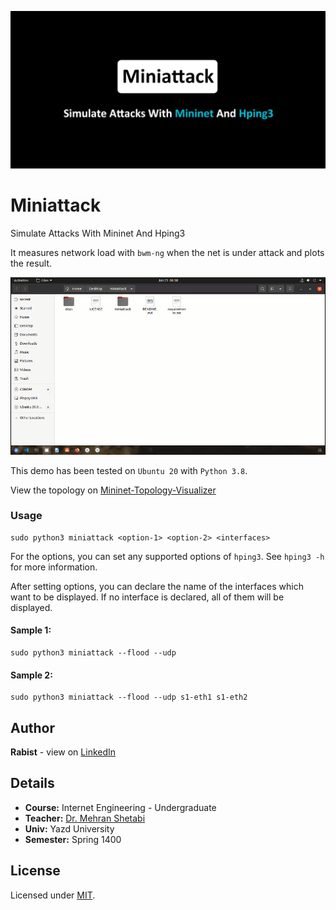 ![catalog](docs/catalog.jpg)

# Miniattack

Simulate Attacks With Mininet And Hping3

It measures network load with `bwm-ng` when the net is under attack and plots the result.

![help](docs/demo.gif)

This demo has been tested on `Ubuntu 20` with `Python 3.8`. 

View the topology on [Mininet-Topology-Visualizer](http://demo.spear.narmox.com/app/?apiurl=demo#!/mininet?data=%7B%22dump%22%3A%22%3CHost%20h1%3A%20h1-eth0%3A10.0.0.1%20pid%3D29037%3E%20%5Cn%3CHost%20h2%3A%20h2-eth0%3A10.0.0.2%20pid%3D29039%3E%20%5Cn%3CHost%20h3%3A%20h3-eth0%3A10.0.0.3%20pid%3D29041%3E%20%5Cn%3CHost%20h4%3A%20h4-eth0%3A10.0.0.4%20pid%3D29043%3E%20%5Cn%3CHost%20h5%3A%20h5-eth0%3A10.0.0.5%20pid%3D29045%3E%20%5Cn%3CHost%20h6%3A%20h6-eth0%3A10.0.0.6%20pid%3D29047%3E%20%5Cn%3CHost%20h7%3A%20h7-eth0%3A10.0.0.7%20pid%3D29049%3E%20%5Cn%3CHost%20h8%3A%20h8-eth0%3A10.0.0.8%20pid%3D29051%3E%20%5Cn%3COVSSwitch%20s1%3A%20lo%3A127.0.0.1%2Cs1-eth1%3ANone%2Cs1-eth2%3ANone%2Cs1-eth3%3ANone%2Cs1-eth4%3ANone%20pid%3D29056%3E%20%5Cn%3COVSSwitch%20s2%3A%20lo%3A127.0.0.1%2Cs2-eth1%3ANone%2Cs2-eth2%3ANone%2Cs2-eth3%3ANone%2Cs2-eth4%3ANone%20pid%3D29059%3E%20%5Cn%3COVSSwitch%20s3%3A%20lo%3A127.0.0.1%2Cs3-eth1%3ANone%2Cs3-eth2%3ANone%2Cs3-eth3%3ANone%2Cs3-eth4%3ANone%20pid%3D29062%3E%20%5Cn%3COVSSwitch%20s4%3A%20lo%3A127.0.0.1%2Cs4-eth1%3ANone%2Cs4-eth2%3ANone%2Cs4-eth3%3ANone%2Cs4-eth4%3ANone%20pid%3D29065%3E%20%5Cn%3COVSSwitch%20s5%3A%20lo%3A127.0.0.1%2Cs5-eth1%3ANone%2Cs5-eth2%3ANone%2Cs5-eth3%3ANone%2Cs5-eth4%3ANone%20pid%3D29068%3E%20%5Cn%3COVSSwitch%20s6%3A%20lo%3A127.0.0.1%2Cs6-eth1%3ANone%2Cs6-eth2%3ANone%2Cs6-eth3%3ANone%2Cs6-eth4%3ANone%20pid%3D29071%3E%20%5Cn%3COVSSwitch%20s7%3A%20lo%3A127.0.0.1%2Cs7-eth1%3ANone%2Cs7-eth2%3ANone%2Cs7-eth3%3ANone%2Cs7-eth4%3ANone%20pid%3D29074%3E%20%5Cn%3COVSSwitch%20s8%3A%20lo%3A127.0.0.1%2Cs8-eth1%3ANone%2Cs8-eth2%3ANone%2Cs8-eth3%3ANone%2Cs8-eth4%3ANone%20pid%3D29077%3E%20%5Cn%3COVSSwitch%20s9%3A%20lo%3A127.0.0.1%2Cs9-eth1%3ANone%2Cs9-eth2%3ANone%2Cs9-eth3%3ANone%2Cs9-eth4%3ANone%20pid%3D29080%3E%20%5Cn%3COVSSwitch%20s10%3A%20lo%3A127.0.0.1%2Cs10-eth1%3ANone%2Cs10-eth2%3ANone%2Cs10-eth3%3ANone%2Cs10-eth4%3ANone%20pid%3D29083%3E%20%5Cn%3CController%20c0%3A%20127.0.0.1%3A6653%20pid%3D29030%3E%22%2C%22links%22%3A%22h1-eth0%3C-%3Es1-eth1%20(OK%20OK)%20%5Cnh2-eth0%3C-%3Es1-eth2%20(OK%20OK)%20%5Cnh3-eth0%3C-%3Es2-eth1%20(OK%20OK)%20%5Cnh4-eth0%3C-%3Es2-eth2%20(OK%20OK)%20%5Cnh5-eth0%3C-%3Es3-eth1%20(OK%20OK)%20%5Cnh6-eth0%3C-%3Es3-eth2%20(OK%20OK)%20%5Cnh7-eth0%3C-%3Es4-eth1%20(OK%20OK)%20%5Cnh8-eth0%3C-%3Es4-eth2%20(OK%20OK)%20%5Cns1-eth3%3C-%3Es5-eth1%20(OK%20OK)%20%5Cns1-eth4%3C-%3Es6-eth1%20(OK%20OK)%20%5Cns2-eth4%3C-%3Es5-eth2%20(OK%20OK)%20%5Cns2-eth3%3C-%3Es6-eth2%20(OK%20OK)%20%5Cns3-eth3%3C-%3Es7-eth1%20(OK%20OK)%20%5Cns3-eth4%3C-%3Es8-eth1%20(OK%20OK)%20%5Cns4-eth4%3C-%3Es7-eth2%20(OK%20OK)%20%5Cns4-eth3%3C-%3Es8-eth2%20(OK%20OK)%20%5Cns5-eth3%3C-%3Es9-eth1%20(OK%20OK)%20%5Cns5-eth4%3C-%3Es10-eth1%20(OK%20OK)%20%5Cns6-eth3%3C-%3Es9-eth2%20(OK%20OK)%20%5Cns6-eth4%3C-%3Es10-eth2%20(OK%20OK)%20%5Cns7-eth3%3C-%3Es9-eth3%20(OK%20OK)%20%5Cns7-eth4%3C-%3Es10-eth3%20(OK%20OK)%20%5Cns8-eth3%3C-%3Es9-eth4%20(OK%20OK)%20%5Cns8-eth4%3C-%3Es10-eth4%20(OK%20OK)%22%2C%22positions%22%3A%22%7B%5C%22objects%5C%22%3A%5B%7B%5C%22type%5C%22%3A%5C%22switch%5C%22%2C%5C%22id%5C%22%3A%5C%22s1%5C%22%2C%5C%22x%5C%22%3A-118.73140130536854%2C%5C%22y%5C%22%3A221.26629968384344%7D%2C%7B%5C%22type%5C%22%3A%5C%22switch%5C%22%2C%5C%22id%5C%22%3A%5C%22s2%5C%22%2C%5C%22x%5C%22%3A56.388501053877235%2C%5C%22y%5C%22%3A221.27949853657918%7D%2C%7B%5C%22type%5C%22%3A%5C%22switch%5C%22%2C%5C%22id%5C%22%3A%5C%22s3%5C%22%2C%5C%22x%5C%22%3A265.41809477535026%2C%5C%22y%5C%22%3A222.1676058496177%7D%2C%7B%5C%22type%5C%22%3A%5C%22switch%5C%22%2C%5C%22id%5C%22%3A%5C%22s4%5C%22%2C%5C%22x%5C%22%3A465.4056160659434%2C%5C%22y%5C%22%3A221.88560816475155%7D%2C%7B%5C%22type%5C%22%3A%5C%22switch%5C%22%2C%5C%22id%5C%22%3A%5C%22s5%5C%22%2C%5C%22x%5C%22%3A-118.08230003837195%2C%5C%22y%5C%22%3A100.62729794721747%7D%2C%7B%5C%22type%5C%22%3A%5C%22switch%5C%22%2C%5C%22id%5C%22%3A%5C%22s6%5C%22%2C%5C%22x%5C%22%3A50.740002434551684%2C%5C%22y%5C%22%3A98.1864028302789%7D%2C%7B%5C%22type%5C%22%3A%5C%22switch%5C%22%2C%5C%22id%5C%22%3A%5C%22s7%5C%22%2C%5C%22x%5C%22%3A264.2184182438018%2C%5C%22y%5C%22%3A105.75010075792818%7D%2C%7B%5C%22type%5C%22%3A%5C%22switch%5C%22%2C%5C%22id%5C%22%3A%5C%22s8%5C%22%2C%5C%22x%5C%22%3A463.0250923488302%2C%5C%22y%5C%22%3A109.09860392061768%7D%2C%7B%5C%22type%5C%22%3A%5C%22switch%5C%22%2C%5C%22id%5C%22%3A%5C%22s9%5C%22%2C%5C%22x%5C%22%3A-36.6969991430193%2C%5C%22y%5C%22%3A-26.542601027229466%7D%2C%7B%5C%22type%5C%22%3A%5C%22switch%5C%22%2C%5C%22id%5C%22%3A%5C%22s10%5C%22%2C%5C%22x%5C%22%3A357.8463188088881%2C%5C%22y%5C%22%3A-24.73690069819844%7D%2C%7B%5C%22type%5C%22%3A%5C%22server%5C%22%2C%5C%22id%5C%22%3A%5C%22h1%5C%22%2C%5C%22x%5C%22%3A-150.14686599564223%2C%5C%22y%5C%22%3A329.5646106237859%7D%2C%7B%5C%22type%5C%22%3A%5C%22server%5C%22%2C%5C%22id%5C%22%3A%5C%22h2%5C%22%2C%5C%22x%5C%22%3A-62.282358918536744%2C%5C%22y%5C%22%3A328.7932177900256%7D%2C%7B%5C%22type%5C%22%3A%5C%22server%5C%22%2C%5C%22id%5C%22%3A%5C%22h3%5C%22%2C%5C%22x%5C%22%3A35.03174088971062%2C%5C%22y%5C%22%3A331.4581043043449%7D%2C%7B%5C%22type%5C%22%3A%5C%22server%5C%22%2C%5C%22id%5C%22%3A%5C%22h4%5C%22%2C%5C%22x%5C%22%3A116.02394485537755%2C%5C%22y%5C%22%3A330.68680302332046%7D%2C%7B%5C%22type%5C%22%3A%5C%22server%5C%22%2C%5C%22id%5C%22%3A%5C%22h5%5C%22%2C%5C%22x%5C%22%3A244.26344871941993%2C%5C%22y%5C%22%3A330.77451054415855%7D%2C%7B%5C%22type%5C%22%3A%5C%22server%5C%22%2C%5C%22id%5C%22%3A%5C%22h6%5C%22%2C%5C%22x%5C%22%3A325.25563742629765%2C%5C%22y%5C%22%3A330.00311771039827%7D%2C%7B%5C%22type%5C%22%3A%5C%22server%5C%22%2C%5C%22id%5C%22%3A%5C%22h7%5C%22%2C%5C%22x%5C%22%3A442.3276606551817%2C%5C%22y%5C%22%3A324.0775194775687%7D%2C%7B%5C%22type%5C%22%3A%5C%22server%5C%22%2C%5C%22id%5C%22%3A%5C%22h8%5C%22%2C%5C%22x%5C%22%3A531.0512642721883%2C%5C%22y%5C%22%3A323.3062181965442%7D%5D%7D%22%7D)

### Usage
```
sudo python3 miniattack <option-1> <option-2> <interfaces>
```
For the options, you can set any supported options of `hping3`. See `hping3 -h` for more information.

After setting options, you can declare the name of the interfaces which want to be displayed. If no interface is declared, all of them will be displayed.

#### Sample 1:
```
sudo python3 miniattack --flood --udp
```

#### Sample 2:
```
sudo python3 miniattack --flood --udp s1-eth1 s1-eth2
```

## Author
**Rabist** - view on [LinkedIn](https://www.linkedin.com/in/rabist)

## Details
- **Course:** Internet Engineering - Undergraduate
- **Teacher:** [Dr. Mehran Shetabi](https://yazd.ac.ir/en/people/shetabi)
- **Univ:** Yazd University
- **Semester:** Spring 1400

## License
Licensed under [MIT](LICENSE).
